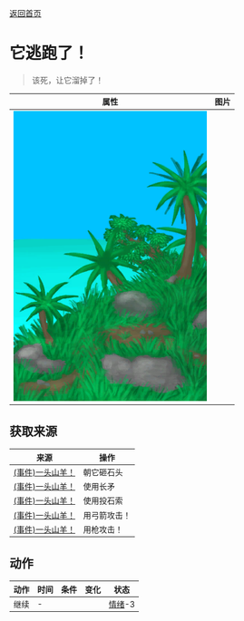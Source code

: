 [返回首页](index.md)  
# 它逃跑了！  
> 该死，让它溜掉了！  
  
  属性  |   图片   
 ----  |  ----:   
   |  ![](Sprite/Highlands.png)   
  
## 获取来源  
来源  |  操作  
----  |  ----  
[(事件)一头山羊！](Event_GoatFight.md)  |  朝它砸石头  
[(事件)一头山羊！](Event_GoatFight.md)  |  使用长矛  
[(事件)一头山羊！](Event_GoatFight.md)  |  使用投石索  
[(事件)一头山羊！](Event_GoatFight.md)  |  用弓箭攻击！  
[(事件)一头山羊！](Event_GoatFight.md)  |  用枪攻击！  
## 动作  
动作  |  时间  |  条件  |  变化  |  状态  
----  |  ----  |  ----  |  ----  |  ----  
继续  |  -  |    |    |  [情绪](Morale.md)-3  
